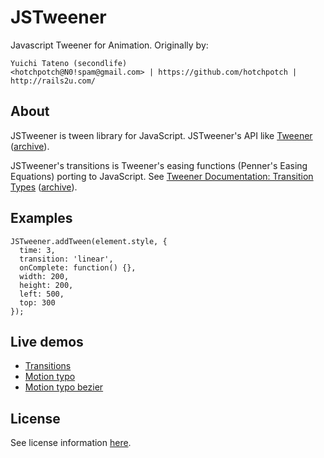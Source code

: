 # JSTweener

Javascript Tweener for Animation. Originally by:

```
Yuichi Tateno (secondlife)
<hotchpotch@N0!spam@gmail.com> | https://github.com/hotchpotch | http://rails2u.com/
```

## About

JSTweener is tween library for JavaScript. JSTweener's API like [Tweener](https://code.google.com/archive/p/tweener/) ([archive](https://web.archive.org/web/20110714013056/http://code.google.com/p/tweener/)).

JSTweener's transitions is Tweener's easing functions (Penner's Easing Equations) porting to JavaScript. See [Tweener Documentation: Transition Types](http://hosted.zeh.com.br/tweener/docs/en-us/misc/transitions.html) ([archive](https://web.archive.org/web/20110714013056/http://hosted.zeh.com.br/tweener/docs/en-us/misc/transitions.html)).

## Examples

```
JSTweener.addTween(element.style, {
  time: 3,
  transition: 'linear',
  onComplete: function() {},
  width: 200,
  height: 200,
  left: 500,
  top: 300
});
```

## Live demos

- [Transitions](https://valera-rozuvan.github.io/JSTweener/examples/transitions.html)
- [Motion typo](https://valera-rozuvan.github.io/JSTweener/examples/motion_typo.html)
- [Motion typo bezier](https://valera-rozuvan.github.io/JSTweener/examples/motion_typo_bezier.html)

## License

See license information [here](LICENSE).
